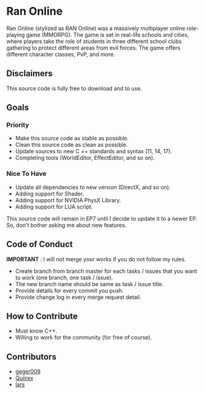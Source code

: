# Ran Online

Ran Online (stylized as RAN Online) was a massively multiplayer online role-playing game (MMORPG). The game is set in real-life schools and cities, where players take the role of students in three different school clubs gathering to protect different areas from evil forces. The game offers different character classes, PvP, and more.

## Disclaimers
This source code is fully free to download and to use.

## Goals

### Priority

- Make this source code as stable as possible.
- Clean this source code as clean as possible.
- Update sources to new C ++ standards and syntax (11, 14, 17).
- Completing tools (WorldEditor, EffectEditor, and so on).

### Nice To Have

- Update all dependencies to new version (DirectX, and so on).
- Adding support for Shader.
- Adding support for NVIDIA PhysX Library.
- Adding support for LUA script.

This source code will remain in EP7 until I decide to update it to a newer EP. So, don't bother asking me about new features.

## Code of Conduct

**IMPORTANT** : I will not merge your works if you do not follow my rules.

- Create branch from branch master for each tasks / issues that you want to work (one branch, one task / issue).
- The new branch name should be same as task / issue title.
- Provide details for every commit you push.
- Provide change log in every merge request detail.

## How to Contribute

- Must know C++.
- Willing to work for the community (for free of course).

## Contributors

- [geger009](http://forum.ragezone.com/members/1333334837.html)
- [Quiirex](http://forum.ragezone.com/members/1333385074.html)
- [lars](http://forum.ragezone.com/members/2000202916.html)
